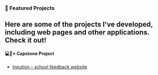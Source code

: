 ### 🌟 Featured Projects

Here are some of the projects I've developed, including web pages and other applications. Check it out!
---


#### 💻💬⭐ Capstone Project
- [Inpution – school feedback website](https://flyaway999.github.io/TCC-FEEDBACK/home-page/index.html)
